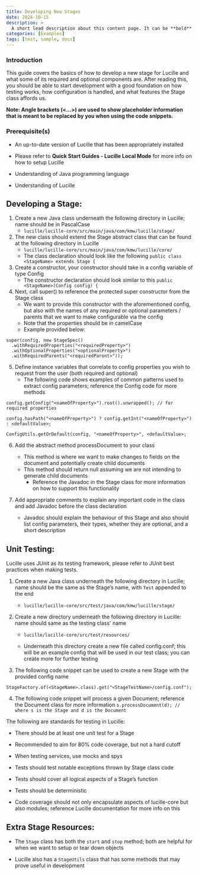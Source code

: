 ```yaml
---
title: Developing New Stages
date: 2024-10-15
description: >
  A short lead description about this content page. It can be **bold** or _italic_ and can be split over multiple paragraphs.
categories: [Examples]
tags: [test, sample, docs]
---
```


### Introduction
This guide covers the basics of how to develop a new stage for Lucille and what some of its required and optional components are. After reading this, you should be able to start development with a good foundation on how testing works, how configuration is handled, and what features the Stage class affords us. 

**Note: Angle brackets (<…>) are used to show placeholder information that is meant to be replaced by you when using the code snippets.**
### Prerequisite(s)
- An up-to-date version of Lucille that has been appropriately installed 

- Please refer to **Quick Start Guides - Lucille Local Mode** for more info on how to setup Lucille

- Understanding of Java programming language

- Understanding of Lucille 

## Developing a Stage:
1. Create a new Java class underneath the following directory in Lucille; name should be in PascalCase
   -  ```lucille/lucille-core/src/main/java/com/kmw/lucille/stage/```
2. The new class should extend the Stage abstract class that can be found at the following directory in Lucille
   - ```lucille/lucille-core/src/main/java/com/kmw/lucille/core/```
   - The class declaration should look like the following
      ```public class <StageName> extends Stage {```
3. Create a constructor, your constructor should take in a config variable of type Config
   - The constructor declaration should look similar to this
```public <StageName>(Config config) {```
4. Next, call super() to reference the protected super constructor from the Stage class
   - We want to provide this constructor with the aforementioned config, but also with the names of any required or optional parameters / parents that we want to make configurable via the config
   - Note that the properties should be in camelCase
   - Example provided below:
```
super(config, new StageSpec()
  .withRequiredProperties("<requiredProperty>")
  .withOptionalProperties("<optionalProperty>")
  .withRequiredParents("<requiredParent>"));
```
5. Define instance variables that correlate to config properties you wish to request from the user (both required and optional)
   - The following code shows examples of common patterns used to extract config parameters; reference the Config code for more methods

```config.getConfig("<nameOfProperty>").root().unwrapped(); // for required properties```

```config.hasPath("<nameOfProperty>") ? config.getInt("<nameOfProperty>") : <defaultValue>;```

```ConfigUtils.getOrDefault(config, "<nameOfProperty>", <defaultValue>;```

6. Add the abstract method processDocument to your class
   - This method is where we want to make changes to fields on the document and potentially create child documents 
   - This method should return null assuming we are not intending to generate child documents
     - Reference the Javadoc in the Stage class for more information on how to support this functionality

7. Add appropriate comments to explain any important code in the class and add Javadoc before the class declaration
   - Javadoc should explain the behaviour of this Stage and also should list config parameters, their types, whether they are optional, and a short description

## Unit Testing:
Lucille uses JUnit as its testing framework, please refer to JUnit best practices when making tests. 

1. Create a new Java class underneath the following directory in Lucille; name should be the same as the Stage’s name, with ```Test``` appended to the end

   - ```lucille/lucille-core/src/test/java/com/kmw/lucille/stage/```
2. Create a new directory underneath the following directory in Lucille: name should same as the testing class' name

   - ```lucille/lucille-core/src/test/resources/```

   - Underneath this directory create a new file called config.conf; this will be an example config that will be used in our test class; you can create more for further testing

3. The following code snippet can be used to create a new Stage with the provided config name

```StageFactory.of(<StageName>.class).get("<StageTestName>/config.conf");```

4. The following code snippet will process a given Document; reference the Document class for more information
```s.processDocument(d); // where s is the Stage and d is the Document```
 

The following are standards for testing in Lucille:

- There should be at least one unit test for a Stage

- Recommended to aim for 80% code coverage, but not a hard cutoff

- When testing services, use mocks and spys

- Tests should test notable exceptions thrown by Stage class code

- Tests should cover all logical aspects of a Stage’s function

- Tests should be deterministic

- Code coverage should not only encapsulate aspects of lucille-core but also modules; reference Lucille documentation for more info on this

## Extra Stage Resources:
- The ```Stage``` class has both the ```start``` and ```stop``` method; both are helpful for when we want to setup or tear down objects 

- Lucille also has a ```StageUtils``` class that has some methods that may prove useful in development